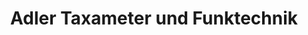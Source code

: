 ---
title: "Adler Taxameter und Funktechnik"
url: /muenchen/adler-taxameter-und-funktechnik/
shop: Autowerkstatt
---